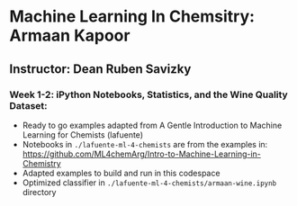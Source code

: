 # Machine Learning In Chemsitry: Armaan Kapoor
## Instructor: Dean Ruben Savizky

### Week 1-2: iPython Notebooks, Statistics, and the Wine Quality Dataset: 
- Ready to go examples adapted from A Gentle Introduction to Machine Learning for Chemists (lafuente)
- Notebooks in `./lafuente-ml-4-chemists` are from the examples in: https://github.com/ML4chemArg/Intro-to-Machine-Learning-in-Chemistry
- Adapted examples to build and run in this codespace
- Optimized classifier in `./lafuente-ml-4-chemists/armaan-wine.ipynb` directory

